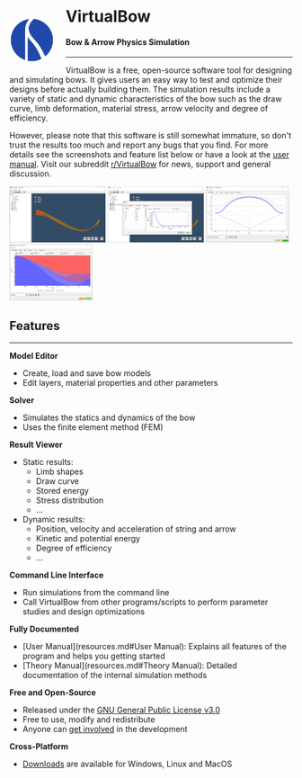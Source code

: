 <div>
    <p style="float: left;"><img src="img/logo.svg" style="height: 80px; margin: 5px 20px 0px 0px"></p>
    <h1><b>VirtualBow</b></h1>
    <h4>Bow & Arrow Physics Simulation</h4>
</div>

---

VirtualBow is a free, open-source software tool for designing and simulating bows.
It gives users an easy way to test and optimize their designs before actually building them.
The simulation results include a variety of static and dynamic characteristics of the bow such as the draw curve, limb deformation, material stress, arrow velocity and degree of efficiency.

However, please note that this software is still somewhat immature, so don't trust the results too much and report any bugs that you find.
For more details see the screenshots and feature list below or have a look at the [user manual](resources.md).
Visit our subreddit [r/VirtualBow](https://www.reddit.com/r/VirtualBow) for news, support and general discussion.

<a href="img/screenshot_01.png" class="imagelink"><img src="img/screenshot_01_thumb.png" style="height: 100px"></a>
<a href="img/screenshot_02.png" class="imagelink"><img src="img/screenshot_02_thumb.png" style="height: 100px"></a>
<a href="img/screenshot_03.png" class="imagelink"><img src="img/screenshot_03_thumb.png" style="height: 100px"></a>
<a href="img/screenshot_04.png" class="imagelink"><img src="img/screenshot_04_thumb.png" style="height: 100px"></a>

## Features

---

**Model Editor**

* Create, load and save bow models
* Edit layers, material properties and other parameters

**Solver**

* Simulates the statics and dynamics of the bow
* Uses the finite element method (FEM)

**Result Viewer**

* Static results:
    - Limb shapes
    - Draw curve
    - Stored energy
    - Stress distribution
    - ...
* Dynamic results:
    - Position, velocity and acceleration of string and arrow
    - Kinetic and potential energy
    - Degree of efficiency
    - ...

**Command Line Interface**

* Run simulations from the command line
* Call VirtualBow from other programs/scripts to perform parameter studies and design optimizations

**Fully Documented**

* [User Manual](resources.md#User Manual): Explains all features of the program and helps you getting started
* [Theory Manual](resources.md#Theory Manual): Detailed documentation of the internal simulation methods

**Free and Open-Source**

* Released under the [GNU General Public License v3.0](https://www.gnu.org/licenses/gpl.html)
* Free to use, modify and redistribute
* Anyone can [get involved](about.md) in the development

**Cross-Platform**

* [Downloads](download.md) are available for Windows, Linux and MacOS
